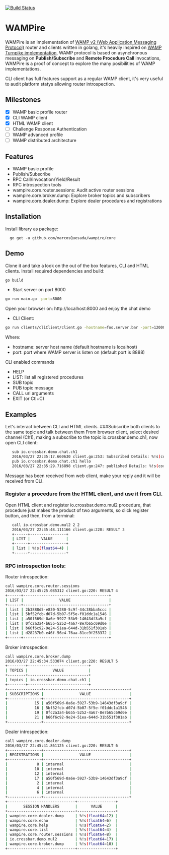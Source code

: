 [![Build Status](https://travis-ci.org/marcosQuesada/wampire.svg?branch=master)](https://travis-ci.org/marcosQuesada/wampire)

WAMPire
=======
 WAMPire is an implementation of [WAMP v2 (Web Application Messaging Protocol)](http://wamp-proto.org/) router and clients written in golang, it's heavily inspired on [WAMP Turnpike implementation](https://github.com/jcelliott/turnpike), WAMP protocol is based on asynchronous messaging on **Publish/Subscribe** and **Remote Procedure Call** invocations, WAMPire is a proof of concept to explore the many posibilities of WAMP implementations.
 
 CLI client has full features support as a regular WAMP client, it's very useful to audit platform statys allowing router introspection.
 
## Milestones
- [x] WAMP basic profile router
- [x] CLI WAMP client
- [x] HTML WAMP client
- [ ] Challenge Response Authentication
- [ ] WAMP advanced profile 
- [ ] WAMP distributed architecture 

## Features 
 * WAMP basic profile
  * Publish/Subscribe 
  * RPC Call/Invocation/Yield/Result
 * RPC introspection tools
  *  wampire.core.router.sessions: Audit active router sessions
  *  wampire.core.broker.dump: Explore broker topics and subscribers
  *  wampire.core.dealer.dump: Explore dealer procedures and registrations

## Installation
Install library as package:
```
  go get -u github.com/marcosQuesada/wampire/core
```  

## Demo
  Clone it and take a look on the out of the box features, CLI and HTML clients.
 Install required dependencies and build:
 ```bash
 go build
 ```
 * Start server on port 8000
```bash
go run main.go -port=8000
```
   Open your browser on: http://localhost:8000 and enjoy the chat demo

 * CLI Client:
```bash
go run clients/cliClient/client.go -hostname=foo.server.bar -port=12000
``` 
Where:
 * hostname: server host name (default hostname is localhost)
 * port: port where WAMP server is listen on (default port is 8888)

 CLI enabled commands
   * HELP
   * LIST: list all registered procedures
   * SUB topic
   * PUB topic message
   * CALL uri arguments
   * EXIT (or Ctl+C)

## Examples
 Let's interact between CLI and HTML clients.
 ###Subscribe both clients to the same topic and talk between them
  From browser client, select desired channel (Ch1), making a subscribe to the topic io.crossbar.demo.ch1,
  now open CLI client:
  ```bash
     sub io.crossbar.demo.chat.ch1
     2016/03/27 22:35:17.660630 client.go:253: Subscribed Details: %!s(core.ID=16) 
     pub io.crossbar.demo.chat.ch1 hello
     2016/03/27 22:35:29.716898 client.go:247: published Details: %!s(core.ID=2) 
  ```
   Message has been received from web client, make your reply and it will be received from CLI.
   
### Register a procedure from the HTML client, and use it from CLI.
 Open HTML client and register io.crossbar.demo.mul2 procedure, that procedure just 
 makes the product of two arguments, so click register button, and then, from a terminal:
 
```bash
   call io.crossbar.demo.mul2 2 2
   2016/03/27 22:35:48.111166 client.go:220: RESULT 3
   +------+----------------+
   | LIST |     VALUE      |
   +------+----------------+
   | list | %!s(float64=4) |
   +------+----------------+
```

### RPC introspection tools:
  Router introspection:
 ```bash
 call wampire.core.router.sessions
 2016/03/27 22:45:25.085312 client.go:220: RESULT 4
 +------+--------------------------------------+
 | LIST |                VALUE                 |
 +------+--------------------------------------+
 | list | 2b3888d5-e830-5280-5c9f-44c38bba5ccc |
 | list | 5bf52fcb-d07d-5b07-5f5e-f01ddc1a1546 |
 | list | a50f569d-0a6e-5927-53b9-14643df3a9cf |
 | list | 0fc2a3a4-b655-5252-4a67-8e7b65c69d0e |
 | list | b66f6c92-9e24-51ea-644d-31b551f301ab |
 | list | d28237b0-e46f-56e4-76aa-81cc9f253372 |
 +------+--------------------------------------+
  ```
  
  Broker introspection:
  ```bash
 call wampire.core.broker.dump
 2016/03/27 22:45:34.533074 client.go:220: RESULT 5
 +--------+---------------------------+
 | TOPICS |           VALUE           |
 +--------+---------------------------+
 | topics | io.crossbar.demo.chat.ch1 |
 +--------+---------------------------+
 +---------------+--------------------------------------+
 | SUBSCRIPTIONS |                VALUE                 |
 +---------------+--------------------------------------+
 |            15 | a50f569d-0a6e-5927-53b9-14643df3a9cf |
 |            16 | 5bf52fcb-d07d-5b07-5f5e-f01ddc1a1546 |
 |            19 | 0fc2a3a4-b655-5252-4a67-8e7b65c69d0e |
 |            21 | b66f6c92-9e24-51ea-644d-31b551f301ab |
 +---------------+--------------------------------------+
 ```
 
  Dealer introspection:
 ```bash
 call wampire.core.dealer.dump
 2016/03/27 22:45:41.861125 client.go:220: RESULT 6
 +---------------+--------------------------------------+
 | REGISTRATIONS |                VALUE                 |
 +---------------+--------------------------------------+
 |             8 | internal                             |
 |            10 | internal                             |
 |            12 | internal                             |
 |            17 | a50f569d-0a6e-5927-53b9-14643df3a9cf |
 |             2 | internal                             |
 |             4 | internal                             |
 |             6 | internal                             |
 +---------------+--------------------------------------+
 +------------------------------+-----------------+
 |       SESSION HANDLERS       |      VALUE      |
 +------------------------------+-----------------+
 | wampire.core.dealer.dump     | %!s(float64=12) |
 | wampire.core.echo            | %!s(float64=6)  |
 | wampire.core.help            | %!s(float64=2)  |
 | wampire.core.list            | %!s(float64=4)  |
 | wampire.core.router.sessions | %!s(float64=8)  |
 | io.crossbar.demo.mul2        | %!s(float64=17) |
 | wampire.core.broker.dump     | %!s(float64=10) |
 +------------------------------+-----------------+
 ```